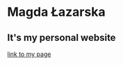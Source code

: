 # Magda Łazarska
## It's my personal website
[link to my page](https://github.com/magdalazarska/magdalazarska.github.io)

